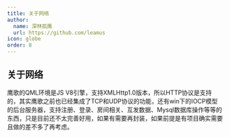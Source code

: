 ```yaml
---
title: 关于网络
author:
  name: 深林孤鹰
  url: https://github.com/leamus
icon: globe
order: 8
---
```


## 关于网络

鹰歌的QML环境是JS V8引擎，支持XMLHttp1.0版本，所以HTTP协议是支持的，其实鹰歌之前也已经集成了TCP和UDP协议的功能，还有win下的IOCP模型的后台服务器，支持注册、登录、房间相关、互发数据、Mysql数据库操作等等的东西，只是目前还不太完善好用，如果有需要再封装，如果前提是有项目确实需要且做的差不多了再考虑。
